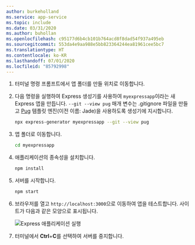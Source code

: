 ```yaml
---
author: burkeholland
ms.service: app-service
ms.topic: include
ms.date: 03/31/2020
ms.author: buhollan
ms.openlocfilehash: c95177d6b4cb101b764acd8f8dad54f937a495eb
ms.sourcegitcommit: 553da4e9aa988e5bb823364244ea81961cee5bc7
ms.translationtype: HT
ms.contentlocale: ko-KR
ms.lasthandoff: 07/01/2020
ms.locfileid: "85792998"
---
```

1. 터미널 명령 프롬프트에서 앱 폴더를 만들 위치로 이동합니다.

1. 다음 명령을 실행하여 Express 생성기를 사용하여 `myexpressapp`이라는 새 Express 앱을 만듭니다. `--git --view pug` 매개 변수는 .gitignore 파일을 만들고 [Pug](https://pugjs.org/api/getting-started.html) 템플릿 엔진(이전 이름: Jade)을 사용하도록 생성기에 지시합니다.

    ```bash
    npx express-generator myexpressapp --git --view pug
    ```

1. 앱 폴더로 이동합니다.

    ```bash
    cd myexpressapp
    ```

1. 애플리케이션의 종속성을 설치합니다.

    ```bash
    npm install
    ```

1. 서버를 시작합니다.

    ```bash
    npm start
    ```

1. 브라우저를 열고 `http://localhost:3000`으로 이동하여 앱을 테스트합니다. 사이트가 다음과 같은 모양으로 표시됩니다.

    ![Express 애플리케이션 실행](../media/deploy-azure/express.png)

1. 터미널에서 **Ctrl**+**C**를 선택하여 서버를 중지합니다.
 
